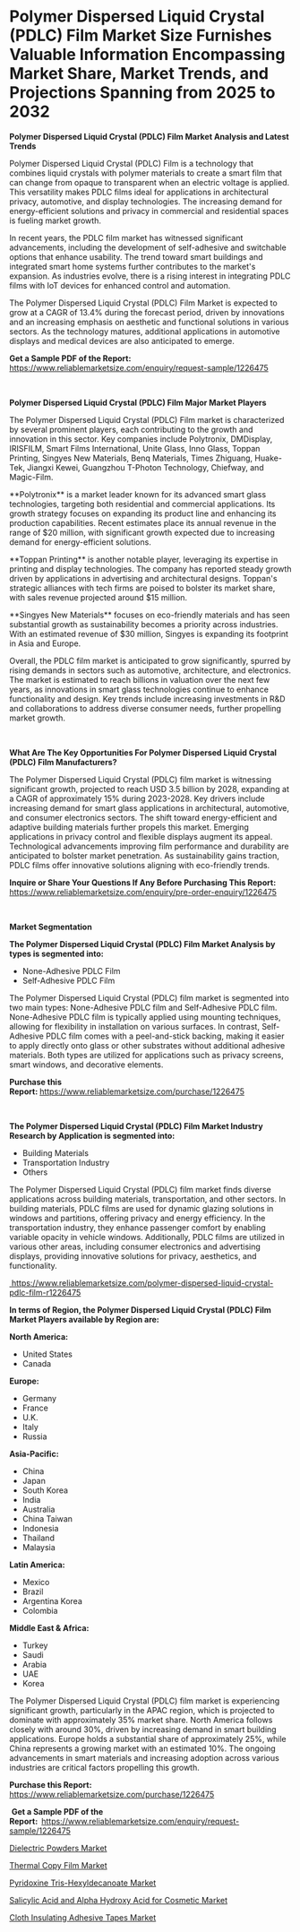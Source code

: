 <p><h1>Polymer Dispersed Liquid Crystal (PDLC) Film Market Size Furnishes Valuable Information Encompassing Market Share, Market Trends, and Projections Spanning from 2025 to 2032</h1></p><p><strong>Polymer Dispersed Liquid Crystal (PDLC) Film Market Analysis and Latest Trends</strong></p>
<p><p>Polymer Dispersed Liquid Crystal (PDLC) Film is a technology that combines liquid crystals with polymer materials to create a smart film that can change from opaque to transparent when an electric voltage is applied. This versatility makes PDLC films ideal for applications in architectural privacy, automotive, and display technologies. The increasing demand for energy-efficient solutions and privacy in commercial and residential spaces is fueling market growth. </p><p>In recent years, the PDLC film market has witnessed significant advancements, including the development of self-adhesive and switchable options that enhance usability. The trend toward smart buildings and integrated smart home systems further contributes to the market's expansion. As industries evolve, there is a rising interest in integrating PDLC films with IoT devices for enhanced control and automation. </p><p>The Polymer Dispersed Liquid Crystal (PDLC) Film Market is expected to grow at a CAGR of 13.4% during the forecast period, driven by innovations and an increasing emphasis on aesthetic and functional solutions in various sectors. As the technology matures, additional applications in automotive displays and medical devices are also anticipated to emerge.</p></p>
<p><strong>Get a Sample PDF of the Report:&nbsp;</strong> <a href="https://www.reliablemarketsize.com/enquiry/request-sample/1226475?utm_campaign=1845&utm_medium=2&utm_source=Github&utm_content=ia&utm_term=03042025&utm_id=polymer-dispersed-liquid-crystal-pdlc-film">https://www.reliablemarketsize.com/enquiry/request-sample/1226475</a></p>
<p>&nbsp;</p>
<p><strong>Polymer Dispersed Liquid Crystal (PDLC) Film Major Market Players</strong></p>
<p><p>The Polymer Dispersed Liquid Crystal (PDLC) Film market is characterized by several prominent players, each contributing to the growth and innovation in this sector. Key companies include Polytronix, DMDisplay, IRISFILM, Smart Films International, Unite Glass, Inno Glass, Toppan Printing, Singyes New Materials, Benq Materials, Times Zhiguang, Huake-Tek, Jiangxi Kewei, Guangzhou T-Photon Technology, Chiefway, and Magic-Film.</p><p>**Polytronix** is a market leader known for its advanced smart glass technologies, targeting both residential and commercial applications. Its growth strategy focuses on expanding its product line and enhancing its production capabilities. Recent estimates place its annual revenue in the range of $20 million, with significant growth expected due to increasing demand for energy-efficient solutions.</p><p>**Toppan Printing** is another notable player, leveraging its expertise in printing and display technologies. The company has reported steady growth driven by applications in advertising and architectural designs. Toppan's strategic alliances with tech firms are poised to bolster its market share, with sales revenue projected around $15 million.</p><p>**Singyes New Materials** focuses on eco-friendly materials and has seen substantial growth as sustainability becomes a priority across industries. With an estimated revenue of $30 million, Singyes is expanding its footprint in Asia and Europe.</p><p>Overall, the PDLC film market is anticipated to grow significantly, spurred by rising demands in sectors such as automotive, architecture, and electronics. The market is estimated to reach billions in valuation over the next few years, as innovations in smart glass technologies continue to enhance functionality and design. Key trends include increasing investments in R&D and collaborations to address diverse consumer needs, further propelling market growth.</p></p>
<p>&nbsp;</p>
<p><strong>What Are The Key Opportunities For Polymer Dispersed Liquid Crystal (PDLC) Film Manufacturers?</strong></p>
<p><p>The Polymer Dispersed Liquid Crystal (PDLC) film market is witnessing significant growth, projected to reach USD 3.5 billion by 2028, expanding at a CAGR of approximately 15% during 2023-2028. Key drivers include increasing demand for smart glass applications in architectural, automotive, and consumer electronics sectors. The shift toward energy-efficient and adaptive building materials further propels this market. Emerging applications in privacy control and flexible displays augment its appeal. Technological advancements improving film performance and durability are anticipated to bolster market penetration. As sustainability gains traction, PDLC films offer innovative solutions aligning with eco-friendly trends.</p></p>
<p><strong>Inquire or Share Your Questions If Any Before Purchasing This Report:</strong> <a href="https://www.reliablemarketsize.com/enquiry/pre-order-enquiry/1226475?utm_campaign=1845&utm_medium=2&utm_source=Github&utm_content=ia&utm_term=03042025&utm_id=polymer-dispersed-liquid-crystal-pdlc-film">https://www.reliablemarketsize.com/enquiry/pre-order-enquiry/1226475</a></p>
<p>&nbsp;</p>
<p><strong>Market Segmentation</strong></p>
<p><strong>The Polymer Dispersed Liquid Crystal (PDLC) Film Market Analysis by types is segmented into:</strong></p>
<p><ul><li>None-Adhesive PDLC Film</li><li>Self-Adhesive PDLC Film</li></ul></p>
<p><p>The Polymer Dispersed Liquid Crystal (PDLC) film market is segmented into two main types: None-Adhesive PDLC film and Self-Adhesive PDLC film. None-Adhesive PDLC film is typically applied using mounting techniques, allowing for flexibility in installation on various surfaces. In contrast, Self-Adhesive PDLC film comes with a peel-and-stick backing, making it easier to apply directly onto glass or other substrates without additional adhesive materials. Both types are utilized for applications such as privacy screens, smart windows, and decorative elements.</p></p>
<p><strong>Purchase this Report:&nbsp;</strong><a href="https://www.reliablemarketsize.com/purchase/1226475?utm_campaign=1845&utm_medium=2&utm_source=Github&utm_content=ia&utm_term=03042025&utm_id=polymer-dispersed-liquid-crystal-pdlc-film">https://www.reliablemarketsize.com/purchase/1226475</a></p>
<p>&nbsp;</p>
<p><strong>The Polymer Dispersed Liquid Crystal (PDLC) Film Market Industry Research by Application is segmented into:</strong></p>
<p><ul><li>Building Materials</li><li>Transportation Industry</li><li>Others</li></ul></p>
<p><p>The Polymer Dispersed Liquid Crystal (PDLC) film market finds diverse applications across building materials, transportation, and other sectors. In building materials, PDLC films are used for dynamic glazing solutions in windows and partitions, offering privacy and energy efficiency. In the transportation industry, they enhance passenger comfort by enabling variable opacity in vehicle windows. Additionally, PDLC films are utilized in various other areas, including consumer electronics and advertising displays, providing innovative solutions for privacy, aesthetics, and functionality.</p></p>
<p><a href="https://www.reliablemarketsize.com/polymer-dispersed-liquid-crystal-pdlc-film-r1226475?utm_campaign=1845&utm_medium=2&utm_source=Github&utm_content=ia&utm_term=03042025&utm_id=polymer-dispersed-liquid-crystal-pdlc-film">&nbsp;https://www.reliablemarketsize.com/polymer-dispersed-liquid-crystal-pdlc-film-r1226475</a></p>
<p><strong>In terms of Region, the Polymer Dispersed Liquid Crystal (PDLC) Film Market Players available by Region are:</strong></p>
<p>
    <p> <strong> North America: </strong>
        <ul>
            <li>United States</li>
            <li>Canada</li>
        </ul>
        </p> 
    <p> <strong> Europe: </strong>
        <ul>
            <li>Germany</li>
            <li>France</li>
            <li>U.K.</li>
            <li>Italy</li>
            <li>Russia</li>
        </ul>
        </p> 
    <p> <strong> Asia-Pacific: </strong>
        <ul>
            <li>China</li>
            <li>Japan</li>
            <li>South Korea</li>
            <li>India</li>
            <li>Australia</li>
            <li>China Taiwan</li>
            <li>Indonesia</li>
            <li>Thailand</li>
            <li>Malaysia</li>
        </ul>
        </p> 
    <p> <strong> Latin America: </strong>
        <ul>
            <li>Mexico</li>
            <li>Brazil</li>
            <li>Argentina Korea</li>
            <li>Colombia</li>
        </ul>
        </p> 
    <p> <strong> Middle East & Africa: </strong>
        <ul>
            <li>Turkey</li>
            <li>Saudi</li>
            <li>Arabia</li>
            <li>UAE</li>
            <li>Korea</li>
        </ul>
    </p>
    </p>
<p><p>The Polymer Dispersed Liquid Crystal (PDLC) film market is experiencing significant growth, particularly in the APAC region, which is projected to dominate with approximately 35% market share. North America follows closely with around 30%, driven by increasing demand in smart building applications. Europe holds a substantial share of approximately 25%, while China represents a growing market with an estimated 10%. The ongoing advancements in smart materials and increasing adoption across various industries are critical factors propelling this growth.</p></p>
<p><strong>Purchase this Report: </strong><a href="https://www.reliablemarketsize.com/purchase/1226475?utm_campaign=1845&utm_medium=2&utm_source=Github&utm_content=ia&utm_term=03042025&utm_id=polymer-dispersed-liquid-crystal-pdlc-film">https://www.reliablemarketsize.com/purchase/1226475</a></p>
<p>&nbsp;<strong>Get a Sample PDF of the Report:&nbsp;&nbsp;</strong><a href="https://www.reliablemarketsize.com/enquiry/request-sample/1226475?utm_campaign=1845&utm_medium=2&utm_source=Github&utm_content=ia&utm_term=03042025&utm_id=polymer-dispersed-liquid-crystal-pdlc-film">https://www.reliablemarketsize.com/enquiry/request-sample/1226475</a></p>
<p><strong></strong></p>
<p><p><a href="https://github.com/dagnewopus/Market-Research-Report-List-1/blob/main/dielectric-powders-market.md?utm_campaign=1845&utm_medium=2&utm_source=Github&utm_content=ia&utm_term=03042025&utm_id=polymer-dispersed-liquid-crystal-pdlc-film">Dielectric Powders Market</a></p><p><a href="https://github.com/foustzelmsdv/Market-Research-Report-List-1/blob/main/thermal-copy-film-market.md?utm_campaign=1845&utm_medium=2&utm_source=Github&utm_content=ia&utm_term=03042025&utm_id=polymer-dispersed-liquid-crystal-pdlc-film">Thermal Copy Film Market</a></p><p><a href="https://github.com/suebabuhai/Market-Research-Report-List-1/blob/main/pyridoxine-tris-hexyldecanoate-market.md?utm_campaign=1845&utm_medium=2&utm_source=Github&utm_content=ia&utm_term=03042025&utm_id=polymer-dispersed-liquid-crystal-pdlc-film">Pyridoxine Tris-Hexyldecanoate Market</a></p><p><a href="https://github.com/papnider/Market-Research-Report-List-1/blob/main/salicylic-acid-and-alpha-hydroxy-acid-for-cosmetic-market.md?utm_campaign=1845&utm_medium=2&utm_source=Github&utm_content=ia&utm_term=03042025&utm_id=polymer-dispersed-liquid-crystal-pdlc-film">Salicylic Acid and Alpha Hydroxy Acid for Cosmetic Market</a></p><p><a href="https://github.com/nyanikumchu/Market-Research-Report-List-1/blob/main/cloth-insulating-adhesive-tapes-market.md?utm_campaign=1845&utm_medium=2&utm_source=Github&utm_content=ia&utm_term=03042025&utm_id=polymer-dispersed-liquid-crystal-pdlc-film">Cloth Insulating Adhesive Tapes Market</a></p></p>
